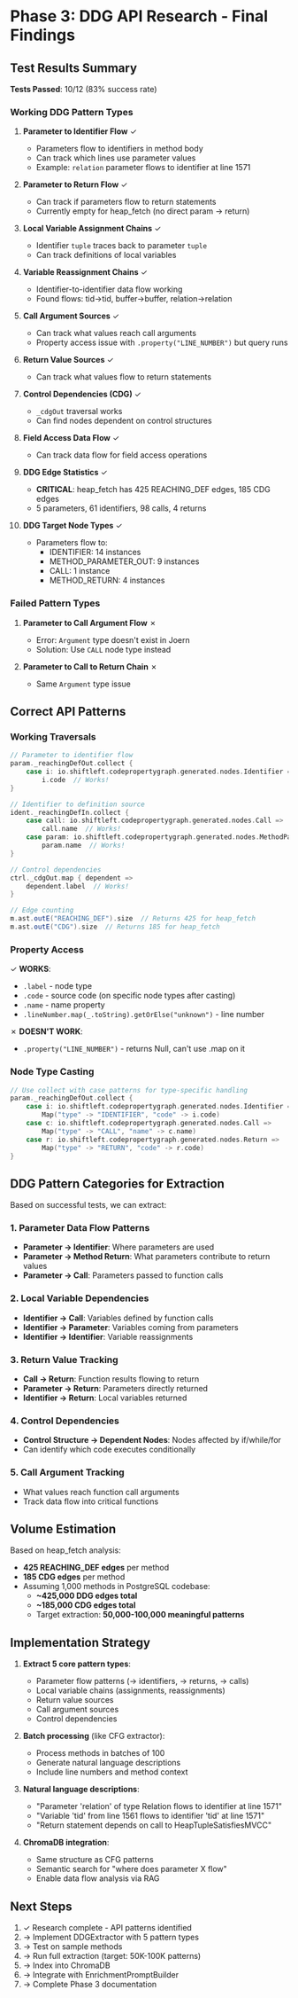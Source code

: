 # Phase 3: DDG API Research - Final Findings

## Test Results Summary

**Tests Passed**: 10/12 (83% success rate)

### Working DDG Pattern Types

1. **Parameter to Identifier Flow** ✓
   - Parameters flow to identifiers in method body
   - Can track which lines use parameter values
   - Example: `relation` parameter flows to identifier at line 1571

2. **Parameter to Return Flow** ✓
   - Can track if parameters flow to return statements
   - Currently empty for heap_fetch (no direct param → return)

3. **Local Variable Assignment Chains** ✓
   - Identifier `tuple` traces back to parameter `tuple`
   - Can track definitions of local variables

4. **Variable Reassignment Chains** ✓
   - Identifier-to-identifier data flow working
   - Found flows: tid→tid, buffer→buffer, relation→relation

5. **Call Argument Sources** ✓
   - Can track what values reach call arguments
   - Property access issue with `.property("LINE_NUMBER")` but query runs

6. **Return Value Sources** ✓
   - Can track what values flow to return statements

7. **Control Dependencies (CDG)** ✓
   - `_cdgOut` traversal works
   - Can find nodes dependent on control structures

8. **Field Access Data Flow** ✓
   - Can track data flow for field access operations

9. **DDG Edge Statistics** ✓
   - **CRITICAL**: heap_fetch has 425 REACHING_DEF edges, 185 CDG edges
   - 5 parameters, 61 identifiers, 98 calls, 4 returns

10. **DDG Target Node Types** ✓
    - Parameters flow to:
      - IDENTIFIER: 14 instances
      - METHOD_PARAMETER_OUT: 9 instances
      - CALL: 1 instance
      - METHOD_RETURN: 4 instances

### Failed Pattern Types

1. **Parameter to Call Argument Flow** ✗
   - Error: `Argument` type doesn't exist in Joern
   - Solution: Use `CALL` node type instead

2. **Parameter to Call to Return Chain** ✗
   - Same `Argument` type issue

## Correct API Patterns

### Working Traversals

```scala
// Parameter to identifier flow
param._reachingDefOut.collect {
    case i: io.shiftleft.codepropertygraph.generated.nodes.Identifier =>
        i.code  // Works!
}

// Identifier to definition source
ident._reachingDefIn.collect {
    case call: io.shiftleft.codepropertygraph.generated.nodes.Call =>
        call.name  // Works!
    case param: io.shiftleft.codepropertygraph.generated.nodes.MethodParameterIn =>
        param.name  // Works!
}

// Control dependencies
ctrl._cdgOut.map { dependent =>
    dependent.label  // Works!
}

// Edge counting
m.ast.outE("REACHING_DEF").size  // Returns 425 for heap_fetch
m.ast.outE("CDG").size  // Returns 185 for heap_fetch
```

### Property Access

✓ **WORKS**:
- `.label` - node type
- `.code` - source code (on specific node types after casting)
- `.name` - name property
- `.lineNumber.map(_.toString).getOrElse("unknown")` - line number

✗ **DOESN'T WORK**:
- `.property("LINE_NUMBER")` - returns Null, can't use .map on it

### Node Type Casting

```scala
// Use collect with case patterns for type-specific handling
param._reachingDefOut.collect {
    case i: io.shiftleft.codepropertygraph.generated.nodes.Identifier =>
        Map("type" -> "IDENTIFIER", "code" -> i.code)
    case c: io.shiftleft.codepropertygraph.generated.nodes.Call =>
        Map("type" -> "CALL", "name" -> c.name)
    case r: io.shiftleft.codepropertygraph.generated.nodes.Return =>
        Map("type" -> "RETURN", "code" -> r.code)
}
```

## DDG Pattern Categories for Extraction

Based on successful tests, we can extract:

### 1. Parameter Data Flow Patterns
- **Parameter → Identifier**: Where parameters are used
- **Parameter → Method Return**: What parameters contribute to return values
- **Parameter → Call**: Parameters passed to function calls

### 2. Local Variable Dependencies
- **Identifier → Call**: Variables defined by function calls
- **Identifier → Parameter**: Variables coming from parameters
- **Identifier → Identifier**: Variable reassignments

### 3. Return Value Tracking
- **Call → Return**: Function results flowing to return
- **Parameter → Return**: Parameters directly returned
- **Identifier → Return**: Local variables returned

### 4. Control Dependencies
- **Control Structure → Dependent Nodes**: Nodes affected by if/while/for
- Can identify which code executes conditionally

### 5. Call Argument Tracking
- What values reach function call arguments
- Track data flow into critical functions

## Volume Estimation

Based on heap_fetch analysis:
- **425 REACHING_DEF edges** per method
- **185 CDG edges** per method
- Assuming 1,000 methods in PostgreSQL codebase:
  - **~425,000 DDG edges total**
  - **~185,000 CDG edges total**
  - Target extraction: **50,000-100,000 meaningful patterns**

## Implementation Strategy

1. **Extract 5 core pattern types**:
   - Parameter flow patterns (→ identifiers, → returns, → calls)
   - Local variable chains (assignments, reassignments)
   - Return value sources
   - Call argument sources
   - Control dependencies

2. **Batch processing** (like CFG extractor):
   - Process methods in batches of 100
   - Generate natural language descriptions
   - Include line numbers and method context

3. **Natural language descriptions**:
   - "Parameter 'relation' of type Relation flows to identifier at line 1571"
   - "Variable 'tid' from line 1561 flows to identifier 'tid' at line 1571"
   - "Return statement depends on call to HeapTupleSatisfiesMVCC"

4. **ChromaDB integration**:
   - Same structure as CFG patterns
   - Semantic search for "where does parameter X flow"
   - Enable data flow analysis via RAG

## Next Steps

1. ✓ Research complete - API patterns identified
2. → Implement DDGExtractor with 5 pattern types
3. → Test on sample methods
4. → Run full extraction (target: 50K-100K patterns)
5. → Index into ChromaDB
6. → Integrate with EnrichmentPromptBuilder
7. → Complete Phase 3 documentation
